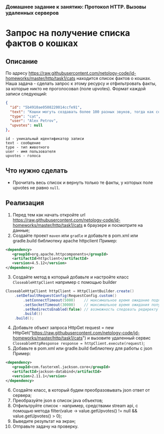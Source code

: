 ### Домашнее задание к занятию: Протокол HTTP. Вызовы удаленных серверов

# Запрос на получение списка фактов о кошках

## Описание
По адресу https://raw.githubusercontent.com/netology-code/jd-homeworks/master/http/task1/cats находится список фактов о кошках. Наша задача - сделать запрос к этому ресурсу и отфильтровать факты, за которые никто не проголосовал (поле upvotes).
Формат каждой записи следующий:
```json
{
  "id": "5b4910ae0508220014ccfe91",
  "text": "Кошки могуть создавать более 100 разных звуков, тогда как собаки только около 10.",
  "type": "cat",
  "user": "Alex Petrov",
  "upvotes": null
},
```
```text
id - уникальный идентификатор записи
text - сообщение
type - тип животного
user - имя пользователя
upvotes - голоса
```

## Что нужно сделать
- Прочитать весь список и вернуть только те факты, у которых поле upvotes не равно `null`.

## Реализация
1. Перед тем как начать откройте url https://raw.githubusercontent.com/netology-code/jd-homeworks/master/http/task1/cats в браузере и посмотрите на данные;
2. Создайте проект `maven` или `gradle` и добавьте в pom.xml или gradle.build библиотеку apache httpclient
   Пример:
```xml
<dependency>
   <groupId>org.apache.httpcomponents</groupId>
   <artifactId>httpclient</artifactId>
   <version>4.5.12</version>
</dependency>
```
3. Создайте метод в который добавьте и настройте класс `CloseableHttpClient` например с помощью builder
```java
CloseableHttpClient httpClient = HttpClientBuilder.create()
    .setDefaultRequestConfig(RequestConfig.custom()
        .setConnectTimeout(5000)    // максимальное время ожидание подключения к серверу
        .setSocketTimeout(30000)    // максимальное время ожидания получения данных
        .setRedirectsEnabled(false) // возможность следовать редиректу в ответе
        .build())
    .build();
```
4. Добавьте объект запроса HttpGet request = new HttpGet("https://raw.githubusercontent.com/netology-code/jd-homeworks/master/http/task1/cats") и
   вызовите удаленный сервис `CloseableHttpResponse response = httpClient.execute(request)`;
5. Добавьте в pom.xml или gradle.build библиотеку для работы с json
   Пример:
```xml
<dependency>
   <groupId>com.fasterxml.jackson.core</groupId>
   <artifactId>jackson-databind</artifactId>
   <version>2.11.1</version>
</dependency>
```
6. Создайте класс, в который будем преобразовывать json ответ от сервера;
7. Преобразуйте json в список java объектов;
8. Отфильтруйте список - например, средствами stream api, с помощью метода filter(value -> value.getUpvotes() != null && value.getUpvotes() > 0);
9. Выведите результат на экран;
10. Отправьте задачу на проверку.